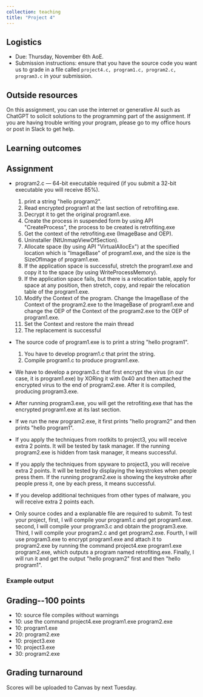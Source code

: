 ```yaml
---
collection: teaching
title: "Project 4"
---
```


## Logistics
* Due: Thursday, November 6th AoE.
* Submission instructions: ensure that you have the source code you want us to
	grade in a file called `project4.c, program1.c, program2.c, program3.c` in your submission.

## Outside resources

On this assignment, you can use the internet or generative AI such as ChatGPT to solicit solutions to the programming part of the assignment. If you
are having trouble writing your program, please go to my office hours or post in Slack to get help.



## Learning outcomes


## Assignment

* program2.c — 64-bit executable required (if you submit a 32-bit executable you will receive 85%).
  
    1. print a string "hello program2".
    2. Read encrypted program1 at the last section of retrofiting.exe.
    3. Decrypt it to get the original program1.exe.
    4. Create the process in suspended form by using API "CreateProcess", the process to be created is retrofiting.exe
    5. Get the context of the retrofiting.exe (ImageBase and OEP).
    6. Uninstaller (NtUnmapViewOfSection).
    7. Allocate space (by using API "VirtualAllocEx") at the specified location which is "ImageBase" of program1.exe, and the size is the SizeOfImage of program1.exe.
    8. If the application space is successful, stretch the program1.exe and copy it to the space (by using WriteProcessMemory).
    9. If the application space fails, but there is a relocation table, apply for space at any position, then stretch, copy, and repair the relocation table of the program1.exe.
    10. Modify the Context of the program. Change the ImageBase of the Context of the program2.exe to the ImageBase of program1.exe and change the OEP of the Context of the program2.exe to the OEP of program1.exe.
    11. Set the Context and restore the main thread
    12. The replacement is successful

* The source code of program1.exe is to print a string "hello program1".
    1. You have to develop program1.c that print the string.
    2. Compile program1.c to produce program1.exe.

* We have to develop a program3.c that first encrypt the virus (in our case, it is program1.exe) by XORing it with 0x40 and then attached the encrypted virus to the end of program2.exe. After it is compiled, producing program3.exe.

* After running program3.exe, you will get the retrofiting.exe that has the encrypted program1.exe at its last section.

* If we run the new program2.exe, it first prints "hello program2" and then prints "hello program1".

* If you apply the techniques from rootkits to project3, you will receive extra 2 points. It will be tested by task manager. If the running program2.exe is hidden from task manager, it means successful.

* If you apply the techniques from spyware to project3, you will receive extra 2 points. It will be tested by displaying the keystrokes when people press them. If the running program2.exe is showing the keystroke after people press it, one by each press, it means successful.

* If you develop additional techniques from other types of malware, you will receive extra 2 points each. 

* Only source codes and a explanable file are required to submit. To test your project, first, I will compile your program1.c and get program1.exe. second, I will compile your program3.c and obtain the program3.exe. Third, I will compile your program2.c and get program2.exe. Fourth, I will use program3.exe to encrypt program1.exe and attach it to program2.exe by running the command project4.exe program1.exe program2.exe, which outputs a program named retrofiting.exe. Finally, I will run it and get the output "hello program2" first and then "hello program1". 
### Example output


## Grading--100 points

* 10: source file compiles without warnings
* 10: use the command project4.exe program1.exe program2.exe 
* 10: program1.exe 
* 20: program2.exe 
* 10: project3.exe  
* 10: project3.exe 
* 30: program2.exe 

## Grading turnaround
Scores will be uploaded to Canvas by next Tuesday.

